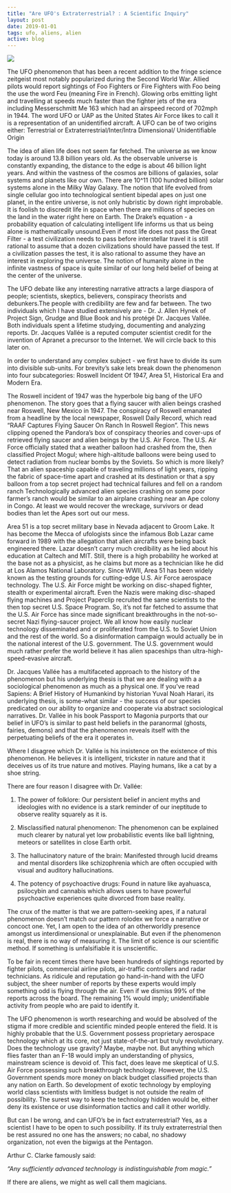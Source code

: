 ```yaml
---
title: "Are UFO's Extraterrestrial? : A Scientific Inquiry"
layout: post
date: 2019-01-01
tags: ufo, aliens, alien
active: blog
---
```


![](https://static01.nyt.com/images/2018/01/02/science/02SCI-OVERBYE1/02SCI-OVERBYE1-jumbo.jpg?quality=90&auto=webp)

The UFO phenomenon that has been a recent addition to the fringe science zeitgeist most notably popularized during the Second World War. Allied pilots would report sightings of Foo Fighters or Fire Fighters with Foo being the use the word Feu (meaning Fire in French). Glowing orbs emitting light and travelling at speeds much faster than the fighter jets of the era including Messerschmitt Me 163 which had an airspeed record of 702mph in 1944. The word UFO or UAP as the United States Air Force likes to call it is a representation of an unidentified aircraft. A UFO can be of two origins either: Terrestrial or Extraterrestrial/Inter/Intra Dimensional/ Unidentifiable Origin

The idea of alien life does not seem far fetched. The universe as we know today is around 13.8 billion years old. As the observable universe is constantly expanding, the distance to the edge is about 46 billion light years. And within the vastness of the cosmos are billions of galaxies, solar systems and planets like our own. There are 10^11 (100 hundred billion) solar systems alone in the Milky Way Galaxy. The notion that life evolved from single cellular goo into technological sentient bipedal apes on just one planet, in the entire universe, is not only hubristic by down right improbable. It is foolish to discredit life in space when there are millions of species on the land in the water right here on Earth. The Drake’s equation - a probability equation of calculating intelligent life informs us that us being alone is mathematically unsound.Even if most life does not pass the Great Filter - a test civilization needs to pass before interstellar travel it is still rational to assume that a dozen civilizations should have passed the test. If a civilization passes the test, it is also rational to assume they have an interest in exploring the universe. The notion of humanity alone in the infinite vastness of space is quite similar of our long held belief of being at the center of the universe.

The UFO debate like any interesting narrative attracts a large diaspora of people; scientists, skeptics, believers, conspiracy theorists and debunkers.The people with credibility are few and far between. The two individuals which I have studied extensively are - Dr. J. Allen Hynek of Project Sign, Grudge and Blue Book and his protégé Dr. Jacques Vallée. Both individuals spent a lifetime studying, documenting and analyzing reports. Dr. Jacques Vallée is a reputed computer scientist credit for the invention of Apranet a precursor to the Internet.
We will circle back to this later on.

In order to understand any complex subject - we first have to divide its sum into divisible sub-units. For brevity’s sake lets break down the phenomenon into four subcategories: Roswell Incident Of 1947, Area 51, Historical Era and Modern Era.

The Roswell incident of 1947 was the hyperbole big bang of the UFO phenomenon. The story goes that a flying saucer with alien beings crashed near Roswell, New Mexico in 1947. The conspiracy of Roswell emanated from a headline by the local newspaper, Roswell Daily Record, which read “RAAF Captures Flying Saucer On Ranch In Roswell Region”. This news clipping opened the Pandora’s box of conspiracy theories and cover-ups of retrieved flying saucer and alien beings by the U.S. Air Force. The U.S. Air Force officially stated that a weather balloon had crashed from the, then classified Project Mogul; where high-altitude balloons were being used to detect radiation from nuclear bombs by the Soviets. So which is more likely? That an alien spaceship capable of traveling millions of light years, ripping the fabric of space-time apart and crashed at its destination or that a spy balloon from a top secret project had technical failures and fell on a random ranch Technologically advanced alien species crashing on some poor farmer’s ranch would be similar to an airplane crashing near an Ape colony in Congo. At least we would recover the wreckage, survivors or dead bodies than let the Apes sort out our mess.

Area 51 is a top secret military base in Nevada adjacent to Groom Lake. It has become the Mecca of ufologists since the infamous Bob Lazar came forward in 1989 with the allegation that alien aircrafts were being back engineered there. Lazar doesn’t carry much credibility as he lied about his education at Caltech and MIT. Still, there is a high probability he worked at the base not as a physicist, as he claims but more as a technician like he did at Los Alamos National Laboratory. Since WWII, Area 51 has been widely known as the testing grounds for cutting-edge U.S. Air Force aerospace technology. The U.S. Air Force might be working on disc-shaped fighter, stealth or experimental aircraft. Even the Nazis were making disc-shaped flying machines and Project Paperclip recruited the same scientists to the then top secret U.S. Space Program. So, it’s not far fetched to assume that the U.S. Air Force has since made significant breakthroughs in the not-so-secret Nazi flying-saucer project. We all know how easily nuclear technology disseminated and or proliferated from the U.S. to Soviet Union and the rest of the world. So a disinformation campaign would actually be in the national interest of the U.S. government. The U.S. government would much rather prefer the world believe it has alien spaceships than ultra-high-speed-evasive aircraft.

Dr. Jacques Vallée has a multifaceted approach to the history of the phenomenon but his underlying thesis is that we are dealing with a a sociological phenomenon as much as a physical one. If you've read Sapiens: A Brief History of Humankind by historian Yuval Noah Harari, its underlying thesis, is some-what similar - the success of our species predicated on our ability to organize and cooperate via abstract sociological narratives. Dr. Vallée in his book Passport to Magonia purports that our belief in UFO’s is similar to past held beliefs in the paranormal (ghosts, fairies, demons) and that the phenomenon reveals itself with the perpetuating beliefs of the era it operates in.

Where I disagree which Dr. Vallée is his insistence on the existence of this phenomenon. He believes it is intelligent, trickster in nature and that it deceives us of its true nature and motives. Playing humans, like a cat by a shoe string.

There are four reason I disagree with Dr. Vallée:

1. The power of folklore: Our persistent belief in ancient myths and ideologies with no evidence is a stark reminder of our ineptitude to observe reality squarely as it is.

2. Misclassified natural phenomenon: The phenomenon can be explained much clearer by natural yet low probabilistic events like ball lightning, meteors or satellites in close Earth orbit.

3. The hallucinatory nature of the brain: Manifested through lucid dreams and mental disorders like schizophrenia which are often occupied with visual and auditory hallucinations.

4. The potency of psychoactive drugs: Found in nature like ayahuasca, psilocybin and cannabis which allows users to have powerful psychoactive experiences quite divorced from base reality.

The crux of the matter is that we are pattern-seeking apes, if a natural phenomenon doesn’t match our pattern rolodex we force a narrative or concoct one. Yet, I am open to the idea of an otherworldly presence amongst us interdimensional or unexplainable. But even if the phenomenon is real, there is no way of measuring it. The limit of science is our scientific method. If something is unfalsifiable it is unscientific.

To be fair in recent times there have been hundreds of sightings reported by fighter pilots, commercial airline pilots, air-traffic controllers and radar technicians. As ridicule and reputation go hand-in-hand with the UFO subject, the sheer number of reports by these experts would imply something odd is flying through the air. Even if we dismiss 99% of the reports across the board. The remaining 1% would imply; unidentifiable activity from people who are paid to identify it.

The UFO phenomenon is worth researching and would be absolved of the stigma if more credible and scientific minded people entered the field.  It is highly probable that the U.S. Government possess proprietary aerospace technology which at its core, not just state-of-the-art but truly revolutionary. Does the technology use gravity? Maybe, maybe not. But anything which flies faster than an F-18 would imply an understanding of physics, mainstream science is devoid of. This fact, does leave me skeptical of U.S. Air Force possessing such breakthrough technology. However, the U.S. Government spends more money on black budget classified projects than any nation on Earth. So development of exotic technology by employing world class scientists with limitless budget is not outside the realm of possibility. The surest way to keep the technology hidden would be, either deny its existence or use disinformation tactics and call it other worldly.

But can I be wrong, and can UFO’s be in fact extraterrestrial? Yes, as a scientist I have to be open to such possibility. If its truly extraterrestrial then be rest assured no one has the answers; no cabal, no shadowy organization, not even the bigwigs at the Pentagon. 

Arthur C. Clarke famously said: 

*“Any sufficiently advanced technology is indistinguishable from magic.”*

If there are aliens, we might as well call them magicians.

